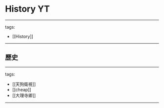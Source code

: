 # History YT

---
tags:
  - [[History]]
  
---

## 歷史
---
tags:
  - [[天狗衛視]]
  - [[cheap]]
  - [[大理寺卿]]
  
---